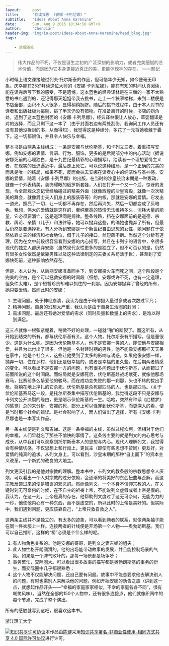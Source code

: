```yaml
---
layout:     post
title:      "我读我思-《安娜·卡列尼娜》"
subtitle:   "Ideas About Anna Karenina"
date:       Sun, Aug 9 2015 18:34:50 GMT+8
author:     "ChenJian"
header-img: "img/in-post/Ideas-About-Anna-Karenina/head_blog.jpg"
tags:
    
    - 读后随笔
---
```


> 伟大作品的不朽，不仅是诞生之初的广泛深刻的影响力，或者完美细腻的艺术价值，而是因为它本身更接近真正的美，更能体现神的存在。
> ——题记

小时候上语文课接触过列夫·托尔斯泰的作品，但可惜年少无知，如今便毫无印象。庆幸能在25岁拜读这位大师的《安娜·卡列尼娜》，能在有知的时间认真阅读，能在读完后写下我的感受，不是遗憾。这本蓝色的经典译林是在三堰的一家不太熟悉的书店遇到的，还记得那天姐姐带我去挑书，走上一个狭窄楼梯，来到二楼便是书店全部，面积不大人很多，显得稍稍拥挤。随后的挑书过程中，由于本人对书的译者和出版社极为挑剔，挑了半天仍没有猎物。在准备离开的时候，书店的拐角处，遇到了这本蓝色封面的《安娜·卡列尼娜》，经典译林很让人放心，草婴翻译是对的选择，而且只剩下这一本了（由于封面右边有两处刮伤，我询问工作人员还有没有其他没拆封的书，从而得知），我觉得这是种缘分，多花了一元将她收藏于囊下。这一切都很值，并且令人快乐与幸福。

整本书是由两条主线组成：一条是安娜与伏伦斯基，和卡列文三者。着重描写安娜，例如安娜的表情、言语、行为、服饰，更多的是后期部分中的内心活动（据说安娜死前的心理独白，是十九世纪最精彩的心理描写）。给读者一个理想爱情主义者，在现实的压迫逼近中，最后走上死亡。可以说这种结局，是一个正确的完美的而且是唯一的结局，如果不死，反而会抹去安娜在读者心中的纯洁性与圣神感。安娜的爱情，随着《安娜·卡列尼娜》的出版，在当时的沙皇统治末期是一种轰动，就像一个外表精美，装饰耀眼的俄罗斯套娃，人们在打开一个又一个后，惊讶的发现，令全部观众忘记曾经触碰过的精美外面（就像辉煌的沙皇宫殿，就像一次次精美的舞会，就像爵士夫人们身上的服装等等）的内核，那就是安娜的爱情。它发出一道光，照亮了一切，让一切都不再存在，然后再消失，然后一切都变成了灰暗色。我想，伟大的爱情就是这样的，至纯至高的热情无法维持多久，消耗大量的能量，它必须要消亡，这是道理同是规律。整条线路，挡在安娜面前的是道德、宗教、舆论、亲情（儿子）和法律等，她可以抛弃这些，的确她也抛弃了所有，但最后仍然是要选择死。有人分析到安娜是一个新世纪自由思想的女性，她问题在于依然依靠丈夫的经济和社会地位，借于儿子的接口，丝短藕不断。当然这个分析有道理，因为在文中前段很容易看到安娜的内心描写，并且在卡列宁的语言中，令很多现代的独立人都厌弃安娜（虽然现代女性更多的是独立了，但不可否认的是，仍然有很多女性依然是依靠男性以及这种法律制定的夫妻关系苟活于世），甚至到了安娜快死前，这种影响依然存在。

但是，本人认为，从后期安娜准备回乡下，到安娜投火车而死之间，这个阶段是个完美的空白，是个可以拯救安娜的时间段（细想，安娜或许不死，也有一定道理，但条件太难），是个短暂珍贵却难以抓住的一刹那。因为安娜抛弃了曾经的所有，她只要爱情。然而此时的安娜：

1. 生理问题。处于神经崩溃，我认为是由于吗啡摄入量过多或者次数过平凡；
2. 精神问题。自身的幻想太严重，我认为是由于自身生活圈的封闭；
3. 需求问题。最后还有她对爱情的需求（同时质量和数量上的需求），是难以得到满足。

这三点就像一根弦紧绷着，稍微不好的处理，一碰就“啪”的断裂了。而这所有，从开始到结束的所有，都与伏伦斯基有关。这个人物，托尔斯泰有所描写，但是量很少。这是为什么呢。是因为伏伦斯基本人，他不是安娜一类的人，即使他与安娜相爱，并且为此付出了很多。但他是一名封建时期的男性，他不能像安娜那样天天呆在家中，他是个社会人，这些让他受到了太多的影响与诱惑。如果他像安娜一样，抛弃一切，住在乡村，他们还是很幸福的，或者是幸福的更久些。在后期两者情感的变化，可以看出不是安娜一方的问题，也有很多问题出于伏伦斯基，从而错过了前面所说的这个时间段。而结局就是安娜死后，伏伦斯基赴战场献死，就像他那场赛马，比赛前多么挚爱他的骏马，而在成功变失败的那一刹那，头也不转的拔出手枪，将躺在地上挣扎的它杀死。伏伦斯基是杀死那匹马的人，也是那匹马。（关于伏伦斯基赛马这一段，是托尔斯泰集中描写伏伦斯基的，我觉得这段不只是安娜与卡列文公开决裂的缘由，更是暗示伏伦斯基的一生。哈哈，突然有种读《红楼梦》的感觉）总的来分析，安娜的死，部分上可以怪罪到伏伦斯基，而更深入的看，便是当时那个社会的错误。是社会影响了人，而人们做出了选择，所有《安娜·卡列尼娜也是一本写实作品。

另一条主线便是列文和吉娣。这是一条幸福的主线，虽然过程坎坷，但相对于他们的幸福，人们早就忘了那些不愉快的事情了。这条线主要的就是列文的内心思考与成长，从中我们可以观察到托尔斯泰本人的思想与内心。现代人理解列文，我觉得会有种情切感，不仅思想上和行动上，更民主（即使有些思想不赞同）更友好，对爱情的纯真的追求。从列文身上，可以看到，沙皇末期的那种“自上而下”的资本主义改革，一个新式的改良的大地主。

列文更吸引我的是他对宗教的理解。整本书中，卡列文的教条般的宗教思想令人厌烦，可以看出一个人对宗教的过分依赖，会逐渐的将美好的东西扭曲与歪解，而这宗教反馈过来的便是错误的邪恶的。然而像列文，一个本身不信仰宗教的人，在关键时刻无可奈何的时候，在不自主的祈祷上帝，不能说列文虚假或者上帝是假的。我认为，在这一刻，上帝是真的存在，他帮助列文度过了这无可奈何，无能为力的一秒，他使他内心有一种东西，而不是虚空的，所以此时的上帝是美好的。但实际中，我们遇到问题，更应该靠自己，“上帝只救自救之人”。

这两条主线并不是独立的，有太多的迹象，可以看到两者的联系，就像两条袖子能在同一件衣服上一样。连接两者的针线便是开场第一个人物——奥勃朗斯基。我们可以自己推断，这样的“桥”必须是个什么样的呢。

1. 有人物角色关系的。他是安娜的哥哥，是列文之妻吉娣的姐夫；
2. 此人物性格开朗圆滑的。他的出场能带动故事的发展，并且能控制场景的气氛。如果是一个脾气败坏的，那每一场景都是场争吵；
3. 事务繁忙，交际圈大。可以看出很多故事的描写都是奥勃朗斯基的事务的衍生，而交际圈中几乎都很熟悉；
4. 这个人物不仅能解决问题，还自己要有问题。故事中不能总要求他去解决别人的问题，有时也需别人来解决他的问题，例如开始安娜的劝告之旅（讲到这一点，就想起作品开头——“幸福的家庭家家相似，不幸的家庭各各不同”，很有嘲笑风味）。当然在全部的150个人物中，还有很多连接点，他们就像织网中的每个节点，完成了整个演出。

所有的感触就写到这吧，很喜欢这本书。

浙江理工大学

<a rel="license" href="http://creativecommons.org/licenses/by-nc-sa/4.0/"><img alt="知识共享许可协议" style="border-width:0" src="https://i.creativecommons.org/l/by-nc-sa/4.0/88x31.png" /></a>本作品由<a xmlns:cc="http://creativecommons.org/ns#" href="https://o-my-chenjian.com/2015/08/09/Ideas-About-Anna-Karenina/" property="cc:attributionName" rel="cc:attributionURL">陈健</a>采用<a rel="license" href="http://creativecommons.org/licenses/by-nc-sa/4.0/">知识共享署名-非商业性使用-相同方式共享 4.0 国际许可协议</a>进行许可。

